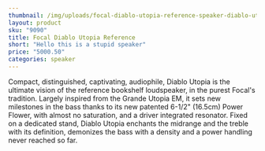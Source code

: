 ```yaml
---
thumbnail: /img/uploads/focal-diablo-utopia-reference-speaker-diablo-utopia.jpg
layout: product
sku: "9090"
title: Focal Diablo Utopia Reference 
short: "Hello this is a stupid speaker"
price: "5000.50"
categories: speaker
---
```

Compact, distinguished, captivating, audiophile, Diablo Utopia is the ultimate vision of the reference bookshelf loudspeaker, in the purest Focal's tradition. Largely inspired from the Grande Utopia EM, it sets new milestones in the bass thanks to its new patented 6-1/2" (16.5cm) Power Flower, with almost no saturation, and a driver integrated resonator. Fixed on a dedicated stand, Diablo Utopia enchants the midrange and the treble with its definition, demonizes the bass with a density and a power handling never reached so far.

